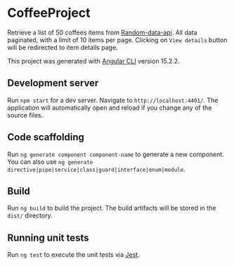 # CoffeeProject

Retrieve a list of 50 coffees items from [Random-data-api](https://random-data-api.com/api/coffee/random_coffee).
All data paginated, with a limit of 10 items per page.
Clicking on ``View details`` button will be redirected to item details page.

This project was generated with [Angular CLI](https://github.com/angular/angular-cli) version 15.2.2.

## Development server

Run `npm start` for a dev server. Navigate to `http://localhost:4401/`. The application will automatically open and reload if you change any of the source files.

## Code scaffolding

Run `ng generate component component-name` to generate a new component. You can also use `ng generate directive|pipe|service|class|guard|interface|enum|module`.

## Build

Run `ng build` to build the project. The build artifacts will be stored in the `dist/` directory.

## Running unit tests

Run `ng test` to execute the unit tests via [Jest](https://jestjs.io/).
